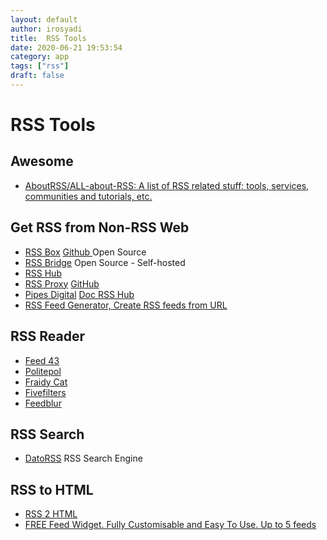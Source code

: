 ```yaml
---
layout: default
author: irosyadi
title:  RSS Tools
date: 2020-06-21 19:53:54
category: app
tags: ["rss"]
draft: false
---
```


# RSS Tools

## Awesome
- [AboutRSS/ALL-about-RSS: A list of RSS related stuff: tools, services, communities and tutorials, etc.](https://github.com/AboutRSS/ALL-about-RSS)

## Get RSS from Non-RSS Web
- [RSS Box](https://rssbox.herokuapp.com/) [Github ](https://github.com/stefansundin/rssbox) Open Source
- [RSS Bridge](https://github.com/RSS-Bridge/rss-bridge) Open Source - Self-hosted
- [RSS Hub](https://github.com/DIYgod/RSSHub)
- [RSS Proxy](https://rssproxy.migor.org/) [GitHub](https://github.com/damoeb/rss-proxy/)
- [Pipes Digital](https://pipes.digital/) [Doc RSS Hub](https://docs.rsshub.app/en/)
- [RSS Feed Generator, Create RSS feeds from URL](https://rss.app/)

## RSS Reader
- [Feed 43](https://feed43.com/)
- [Politepol](https://politepol.com/en/)
- [Fraidy Cat](https://fraidyc.at/)
- [Fivefilters](https://createfeed.fivefilters.org/)
- [Feedblur](https://github.com/dewey/feedbridge)

## RSS Search
- [DatoRSS](https://www.datorss.com/) RSS Search Engine

## RSS to HTML
- [RSS 2 HTML](https://rss.bloople.net/)
- [FREE Feed Widget. Fully Customisable and Easy To Use. Up to 5 feeds](https://surfing-waves.com/feed.htm)
